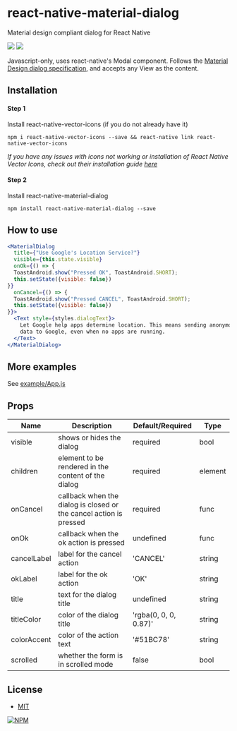 # react-native-material-dialog
Material design compliant dialog for React Native

![](https://raw.githubusercontent.com/hectahertz/react-native-material-dialog/master/screenshots/3.png)
![](https://raw.githubusercontent.com/hectahertz/react-native-material-dialog/master/screenshots/6.png)

Javascript-only, uses react-native's Modal component. Follows the [Material Design dialog specification](https://material.io/guidelines/components/dialogs.html), and accepts any View as the content.

## Installation

#### Step 1

Install react-native-vector-icons (if you do not already have it)

`npm i react-native-vector-icons --save && react-native link react-native-vector-icons`

*If you have any issues with icons not working or installation of React Native Vector Icons, check out their installation guide [here](https://github.com/oblador/react-native-vector-icons#installation)*

#### Step 2

Install react-native-material-dialog

`npm install react-native-material-dialog --save`

## How to use
```jsx
<MaterialDialog
  title={"Use Google's Location Service?"}
  visible={this.state.visible}
  onOk={() => {
  ToastAndroid.show("Pressed OK", ToastAndroid.SHORT);
  this.setState({visible: false})
}}
  onCancel={() => {
  ToastAndroid.show("Pressed CANCEL", ToastAndroid.SHORT);
  this.setState({visible: false})
}}>
  <Text style={styles.dialogText}>
    Let Google help apps determine location. This means sending anonymous location
    data to Google, even when no apps are running.
  </Text>
</MaterialDialog>
```

## More examples
See [example/App.js](example/App.js)

## Props
 Name | Description | Default/Required | Type
------|-------------|----------|-----------
visible | shows or hides the dialog | required | bool
children | element to be rendered in the content of the dialog | required | element
onCancel | callback when the dialog is closed or the cancel action is pressed | required | func
onOk | callback when the ok action is pressed | undefined | func
cancelLabel | label for the cancel action | 'CANCEL' | string
okLabel | label for the ok action | 'OK' | string
title | text for the dialog title | undefined | string
titleColor | color of the dialog title | 'rgba(0, 0, 0, 0.87)' | string
colorAccent | color of the action text | '#51BC78' | string
scrolled | whether the form is in scrolled mode | false | bool

## License
- [MIT](LICENSE)

[![NPM](https://nodei.co/npm/react-native-material-dialog.png)](https://npmjs.org/package/react-native-material-dialog)
